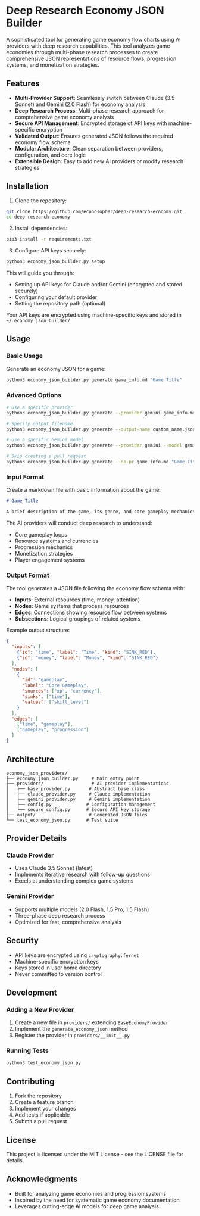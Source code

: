 # Deep Research Economy JSON Builder

A sophisticated tool for generating game economy flow charts using AI providers with deep research capabilities. This tool analyzes game economies through multi-phase research processes to create comprehensive JSON representations of resource flows, progression systems, and monetization strategies.

## Features

- **Multi-Provider Support**: Seamlessly switch between Claude (3.5 Sonnet) and Gemini (2.0 Flash) for economy analysis
- **Deep Research Process**: Multi-phase research approach for comprehensive game economy analysis
- **Secure API Management**: Encrypted storage of API keys with machine-specific encryption
- **Validated Output**: Ensures generated JSON follows the required economy flow schema
- **Modular Architecture**: Clean separation between providers, configuration, and core logic
- **Extensible Design**: Easy to add new AI providers or modify research strategies

## Installation

1. Clone the repository:
```bash
git clone https://github.com/econosopher/deep-research-economy.git
cd deep-research-economy
```

2. Install dependencies:
```bash
pip3 install -r requirements.txt
```

3. Configure API keys securely:
```bash
python3 economy_json_builder.py setup
```

This will guide you through:
- Setting up API keys for Claude and/or Gemini (encrypted and stored securely)
- Configuring your default provider
- Setting the repository path (optional)

Your API keys are encrypted using machine-specific keys and stored in `~/.economy_json_builder/`

## Usage

### Basic Usage

Generate an economy JSON for a game:

```bash
python3 economy_json_builder.py generate game_info.md "Game Title"
```

### Advanced Options

```bash
# Use a specific provider
python3 economy_json_builder.py generate --provider gemini game_info.md "Rainbow Six Siege"

# Specify output filename
python3 economy_json_builder.py generate --output-name custom_name.json game_info.md "Game Title"

# Use a specific Gemini model
python3 economy_json_builder.py generate --provider gemini --model gemini-1.5-pro game_info.md "Game Title"

# Skip creating a pull request
python3 economy_json_builder.py generate --no-pr game_info.md "Game Title"
```

### Input Format

Create a markdown file with basic information about the game:

```markdown
# Game Title

A brief description of the game, its genre, and core gameplay mechanics.
```

The AI providers will conduct deep research to understand:
- Core gameplay loops
- Resource systems and currencies
- Progression mechanics
- Monetization strategies
- Player engagement systems

### Output Format

The tool generates a JSON file following the economy flow schema with:
- **Inputs**: External resources (time, money, attention)
- **Nodes**: Game systems that process resources
- **Edges**: Connections showing resource flow between systems
- **Subsections**: Logical groupings of related systems

Example output structure:
```json
{
  "inputs": [
    {"id": "time", "label": "Time", "kind": "SINK_RED"},
    {"id": "money", "label": "Money", "kind": "SINK_RED"}
  ],
  "nodes": [
    {
      "id": "gameplay",
      "label": "Core Gameplay",
      "sources": ["xp", "currency"],
      "sinks": ["time"],
      "values": ["skill_level"]
    }
  ],
  "edges": [
    ["time", "gameplay"],
    ["gameplay", "progression"]
  ]
}
```

## Architecture

```
economy_json_providers/
├── economy_json_builder.py     # Main entry point
├── providers/                  # AI provider implementations
│   ├── base_provider.py       # Abstract base class
│   ├── claude_provider.py     # Claude implementation
│   ├── gemini_provider.py     # Gemini implementation
│   ├── config.py             # Configuration management
│   └── secure_config.py      # Secure API key storage
├── output/                    # Generated JSON files
└── test_economy_json.py      # Test suite
```

## Provider Details

### Claude Provider
- Uses Claude 3.5 Sonnet (latest)
- Implements iterative research with follow-up questions
- Excels at understanding complex game systems

### Gemini Provider
- Supports multiple models (2.0 Flash, 1.5 Pro, 1.5 Flash)
- Three-phase deep research process
- Optimized for fast, comprehensive analysis

## Security

- API keys are encrypted using `cryptography.fernet`
- Machine-specific encryption keys
- Keys stored in user home directory
- Never committed to version control

## Development

### Adding a New Provider

1. Create a new file in `providers/` extending `BaseEconomyProvider`
2. Implement the `generate_economy_json` method
3. Register the provider in `providers/__init__.py`

### Running Tests

```bash
python3 test_economy_json.py
```

## Contributing

1. Fork the repository
2. Create a feature branch
3. Implement your changes
4. Add tests if applicable
5. Submit a pull request

## License

This project is licensed under the MIT License - see the LICENSE file for details.

## Acknowledgments

- Built for analyzing game economies and progression systems
- Inspired by the need for systematic game economy documentation
- Leverages cutting-edge AI models for deep game analysis